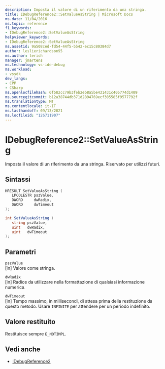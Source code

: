 ```yaml
---
description: Imposta il valore di un riferimento da una stringa.
title: IDebugReference2::SetValueAsString | Microsoft Docs
ms.date: 11/04/2016
ms.topic: reference
f1_keywords:
- IDebugReference2::SetValueAsString
helpviewer_keywords:
- IDebugReference2::SetValueAsString
ms.assetid: 9a508ced-fd54-44f5-bb42-ec15c80384d7
author: leslierichardson95
ms.author: lerich
manager: jmartens
ms.technology: vs-ide-debug
ms.workload:
- vssdk
dev_langs:
- CPP
- CSharp
ms.openlocfilehash: 6f582cc79b3feb2eb8a5be431431c405774d1409
ms.sourcegitcommit: b12a38744db371d2894769ecf305585f9577792f
ms.translationtype: MT
ms.contentlocale: it-IT
ms.lasthandoff: 09/13/2021
ms.locfileid: "126711907"
---
```

# <a name="idebugreference2setvalueasstring"></a>IDebugReference2::SetValueAsString
Imposta il valore di un riferimento da una stringa. Riservato per utilizzi futuri.

## <a name="syntax"></a>Sintassi

```cpp
HRESULT SetValueAsString ( 
   LPCOLESTR pszValue,
   DWORD     dwRadix,
   DWORD     dwTimeout
);
```

```csharp
int SetValueAsString ( 
   string pszValue,
   uint   dwRadix,
   uint   dwTimeout
);
```

## <a name="parameters"></a>Parametri
`pszValue`\
[in] Valore come stringa.

`dwRadix`\
[in] Radice da utilizzare nella formattazione di qualsiasi informazione numerica.

`dwTimeout`\
[in] Tempo massimo, in millisecondi, di attesa prima della restituzione da questo metodo. Usare `INFINITE` per attendere per un periodo indefinito.

## <a name="return-value"></a>Valore restituito
 Restituisce sempre `E_NOTIMPL`.

## <a name="see-also"></a>Vedi anche
- [IDebugReference2](../../../extensibility/debugger/reference/idebugreference2.md)
